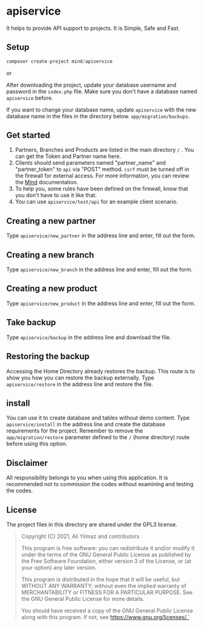 # apiservice
It helps to provide API support to projects. It is Simple, Safe and Fast.

## Setup

```php
composer create-project mind/apiservice
```
or 

After downloading the project, update your database username and password in the `index.php` file. Make sure you don't have a database named `apiservice` before.

If you want to change your database name, update `apiservice` with the new database name in the files in the directory below.
`app/migration/backups`.

## Get started
1) Partners, Branches and Products are listed in the main directory `/` . You can get the Token and Partner name here.
2) Clients should send parameters named "partner_name" and "partner_token" to `api` via "POST" method. `csrf` must be turned off in the firewall for external access. For more information, you can review the [Mind](https://github.com/aliyilmaz/Mind/) documentation.
3) To help you, some rules have been defined on the firewall, know that you don't have to use it like that.
4) You can use `apiservice/test/api` for an example client scenario.

## Creating a new partner
Type `apiservice/new_partner` in the address line and enter, fill out the form.

## Creating a new branch
Type `apiservice/new_branch` in the address line and enter, fill out the form.

## Creating a new product
Type `apiservice/new_product` in the address line and enter, fill out the form.

## Take backup
Type `apiservice/backup` in the address line and download the file.

## Restoring the backup
Accessing the Home Directory already restores the backup. This route is to show you how you can restore the backup externally.
Type `apiservice/restore` in the address line and restore the file.

## install
You can use it to create database and tables without demo content.
Type `apiservice/install` in the address line and create the database requirements for the project. Remember to remove the `app/migration/restore` parameter defined to the `/` (home directory) route before using this option.


## Disclaimer
All responsibility belongs to you when using this application. It is recommended not to commission the codes without examining and testing the codes.

## License
The project files in this directory are shared under the GPL3 license.

>Copyright (C) 2021, Ali Yılmaz and contributors
>
>This program is free software: you can redistribute it and/or modify it under the terms of the GNU General Public License as published by the Free Software Foundation, either version 3 of the License, or (at your option) any later version.
>
>This program is distributed in the hope that it will be useful, but WITHOUT ANY WARRANTY; without even the implied warranty of MERCHANTABILITY or FITNESS FOR A PARTICULAR PURPOSE. See the GNU General Public License for more details.
>
>You should have received a copy of the GNU General Public License along with this program. If not, see https://www.gnu.org/licenses/.`